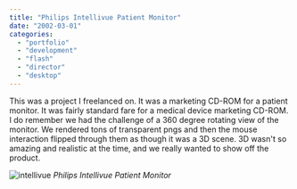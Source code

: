 ```yaml
---
title: "Philips Intellivue Patient Monitor"
date: "2002-03-01"
categories:
  - "portfolio"
  - "development"
  - "flash"
  - "director"
  - "desktop"
---
```


This was a project I freelanced on. It was a marketing CD-ROM for a patient monitor.
It was fairly standard fare for a medical device marketing CD-ROM. I do remember we had the
challenge of a 360 degree rotating view of the monitor. We rendered tons of transparent pngs
and then the mouse interaction flipped through them as though it was a 3D scene. 3D wasn't
so amazing and realistic at the time, and we really wanted to show off the product.

![intellivue](https://d2ypg8o05lff0b.cloudfront.net/wp-content/uploads/portfolio/philips.jpg)
*Philips Intellivue Patient Monitor*
